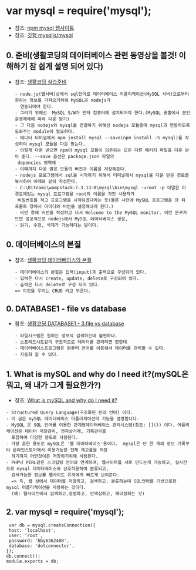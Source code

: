 
# 

# var mysql = require('mysql');
- 참조: [npm mysql 웹사이트](https://www.npmjs.com/package/mysql)
- 참조: [깃헙 mysqljs/mysql](https://github.com/mysqljs/mysql)


## 0. 준비(생활코딩의 데이터베이스 관련 동영상을 볼것! 이해하기 참 쉽게 설명 되어 있다)
- 참조: [생활코딩 실습준비](https://opentutorials.org/course/3347/21175)

      - node.js(웹서버)상에서 sql언어로 데이터베이스 어플리케이션(MySQL 서버)으로부터 원하는 정보를 가져오기위해 MySQL과 nodejs가
        연동되어야 한다.
      - 그러기 위해선  MySQL S/W가 먼저 컴퓨터에 설치되어야 한다.(MySQL 공홈에서 본인 운영체제에 따라 다운 받기) 
      - 그 다음 nodejs와 mysql을 연결하기 위해선 nodejs 모듈중에 mysql과 연동하도록 도와주는 module이 필요하다. 
      - 에디터 터미널에서 npm install mysql --save(npm install -S mysql)를 작성하여 mysql 모듈을 다운 받는다. 
      - 이렇게 다운 받으면 npm이 mysql 모듈이 의존하는 모든 다른 패키지 파일을 다운 받아 준다. --save 옵션은 package.json 파일의
       depencies 영역에 
      - 이때까지 다운 받은 모듈의 버전과 이름을 저장해준다.
      - nodejs 프로그램에서 sql을 시작하기 위해서 터미널에서 mysql을 다운 받은 경로를 복사하여 아래와 같이 작성한다.
      - C:\Bitnami\wampstack-7.3.13-0\mysql\bin\mysql -uroot -p 이말은 이 경로에있는 mysql 프로그램을 root의 이름을 가진 사용자가
       비밀번호를 적고 프로그램을 시작하겠다라는 뜻(물론 사전에 MySQL 프로그램을 깐 뒤 프롬트 창에서 아이디와 비번을 설정해놔야 한다.)
      - 비번 창에 비번을 작성하고 나서 Welcome to the MySQL monitor. 이런 문구가 뜨면 성공적으로 nodejs에서 MySQL 데이터베이스 생성, 
      - 읽기, 수정, 삭제가 가능하다는 말이다. 



## 0. 데이터베이스의 본질
- 참조: [생황코딩 데이터베이스의 본질](https://www.youtube.com/watch?v=2S6H6URQiY8)

      - 데이터베이스의 본질은 입력(input)과 출력으로 구성되어 있다.
      - 입력은 다시 create, update, delete로 구성되어 있다.
      - 출력은 다시 delete로 구성 되어 있다.
      => 이것을 우리는 CRUD 라고 부른다.

## 0. DATABASE1 - file vs database
- 참조: [생황코딩 DATABASE1 - 3.file vs database](https://www.youtube.com/watch?v=skKfHer90eM)
 
      - 파일시스템은 원하는 정보의 검색하는데 불편하다.
      - 스프레드시트같이 구조적으로 데이터를 관리하면 편한데
      - 데이터베이스프로그램은 컴퓨터 언어를 이용해서 데이터를 관리할 수 있다.
      - 자동화 할 수 있다.








## 1. What is mySQL and why do I need it?(mySQL은 뭐고, 왜 내가 그게 필요한가?)
   - 참조: [What is mySQL and why do I need it?](https://www.123-reg.co.uk/support/servers/what-is-mysql-and-why-do-i-need-it/)
       
    - Structured Query Language(구조화된 문의 언어) 이다.   
    - 이 글은 mySQL 데이터베이스 어플리케이션의 기능을 설명합니다.
    - MySQL 은 SQL 언어를 이용한 관계형데이터베이스 관리시스템(참조: []()) 이다. 어플리케이션은 데이터 저장관리, 전자상거래, 기록관리를 
      포함하여 다양한 용도로 사용된다. 
    - 가장 흔한 용도로 mySQL은 '웹 데이터베이스'용이다.  mysql은 단 한 개의 정보 기록부터 온라인스토어에서 이용가능한 전체 재고품을 저장
      하기까지 어떤것이든 저장하기위해 사용된다.
    - PHP나 PERL같은 스크립팅 언어와 연계하여, 웹사이트를 새로 만드는게 가능하고, 실시간으로 mysql 데이터베이스와 상호작용하여 분류되고,
      검색가능한 정보를 웹사이트 유저에게 빠르게 보여준다. 
      => 즉, 웹 상에서 데이터를 저장하고, 검색하고, 분류하는데 SQL언어를 기반으로한 mysql 어플리케이션을 사용하는 것이다.
      (예: 웹사이트에서 검색하고,정렬하고, 인덱싱하고, 페이징하는 것)
      
      
      
      
      

## 2. var mysql = require('mysql');
     var db = mysql.createConnection({
     host: 'localhost',
     user: 'root',
     password: 'hby6362488',
     database: 'dotconnector',
    }); 
    db.connect();
    module.exports = db;
